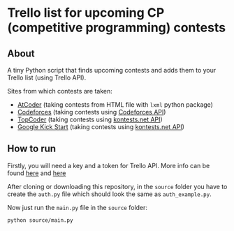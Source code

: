 # Trello list for upcoming CP (competitive programming) contests

## About

A tiny Python script that finds upcoming contests and adds them to your Trello list (using Trello API).

Sites from which contests are taken:

* [AtCoder](https://atcoder.jp/) (taking contests from HTML file with `lxml` python package)
* [Codeforces](https://codeforces.com/) (taking contests using [Codeforces API](https://codeforces.com/apiHelp))
* [TopCoder](https://www.topcoder.com/) (taking contests using [kontests.net API](https://kontests.net/api))
* [Google Kick Start](https://codingcompetitions.withgoogle.com/kickstart) (taking contests using [kontests.net API](https://kontests.net/api))


## How to run

Firstly, you will need a key and a token for Trello API. More info can be found [here](https://developer.atlassian.com/cloud/trello/guides/rest-api/api-introduction/) and [here](https://trello.com/app-key)

After cloning or downloading this repository, in the `source` folder you have to create the `auth.py` file which should look the same as `auth_example.py`.

Now just run the `main.py` file in the `source` folder:
```
python source/main.py
```
